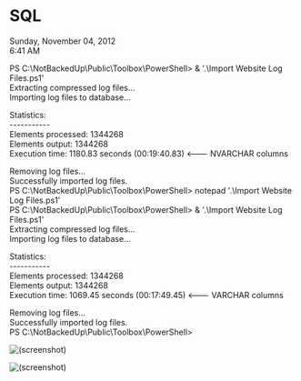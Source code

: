 # SQL

Sunday, November 04, 2012\
6:41 AM

PS C:\\NotBackedUp\\Public\\Toolbox\\PowerShell> & '.\\Import Website Log Files.ps1'\
Extracting compressed log files...\
Importing log files to database...

Statistics:\
-----------\
Elements processed: 1344268\
Elements output: 1344268\
Execution time: 1180.83 seconds (00:19:40.83) <--- NVARCHAR columns

Removing log files...\
Successfully imported log files.\
PS C:\\NotBackedUp\\Public\\Toolbox\\PowerShell> notepad '.\\Import Website Log Files.ps1'\
PS C:\\NotBackedUp\\Public\\Toolbox\\PowerShell> & '.\\Import Website Log Files.ps1'\
Extracting compressed log files...\
Importing log files to database...

Statistics:\
-----------\
Elements processed: 1344268\
Elements output: 1344268\
Execution time: 1069.45 seconds (00:17:49.45) <--- VARCHAR columns

Removing log files...\
Successfully imported log files.\
PS C:\\NotBackedUp\\Public\\Toolbox\\PowerShell>

![(screenshot)](https://assets.technologytoolbox.com/screenshots/83/53FDC016A8A7F37A59BC1D1BB8A1F57A0C7E5383.png)

![(screenshot)](https://assets.technologytoolbox.com/screenshots/AB/E6BB4527FDB62FEBEC4B338370F128F61FB54EAB.png)
